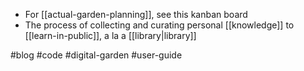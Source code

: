 - For [[actual-garden-planning]], see this kanban board
- The process of collecting and curating personal [[knowledge]] to [[learn-in-public]], a la a [[library|library]]

#blog #code #digital-garden #user-guide 